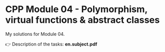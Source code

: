 # CPP Module 04 - Polymorphism, virtual functions & abstract classes

My solutions for Module 04.

👉 Description of the tasks: <b>en.subject.pdf</b>

